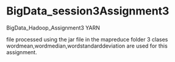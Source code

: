 # BigData_session3Assignment3
BigData_Hadoop_Assignment3 YARN

file processed using the jar file in the mapreduce folder
3 clases wordmean,wordmedian,wordstandarddeviation are used for this assignment.
